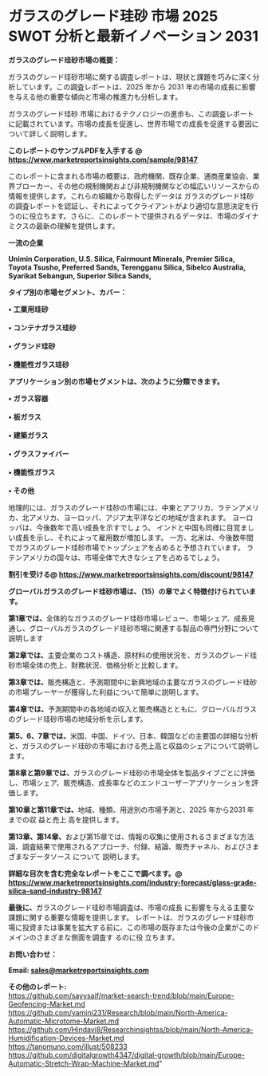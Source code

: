 # ガラスのグレード珪砂 市場 2025 SWOT 分析と最新イノベーション 2031

<strong><b>ガラスのグレード珪砂市場の概要：</b></strong>

ガラスのグレード珪砂市場に関する調査レポートは、現状と課題を巧みに深く分析しています。この調査レポートは、2025 年から 2031 年の市場の成長に影響を与える他の重要な傾向と市場の推進力も分析します。

ガラスのグレード珪砂 市場におけるテクノロジーの進歩も、この調査レポートに記載されています。市場の成長を促進し、世界市場での成長を促進する要因について詳しく説明します。

<strong>このレポートのサンプルPDFを入手する @ <a href=https://www.marketreportsinsights.com/sample/98147>https://www.marketreportsinsights.com/sample/98147</a></strong>

このレポートに含まれる市場の概要は、政府機関、既存企業、通商産業協会、業界ブローカー、その他の規制機関および非規制機関などの幅広いリソースからの情報を提供します。これらの組織から取得したデータは ガラスのグレード珪砂 の調査レポートを認証し、それによってクライアントがより適切な意思決定を行うのに役立ちます。さらに、このレポートで提供されるデータは、市場のダイナミクスの最新の理解を提供します。

<strong>一流の企業</strong>

<strong><b>Unimin Corporation, U.S. Silica, Fairmount Minerals, Premier Silica, Toyota Tsusho, Preferred Sands, Terengganu Silica, Sibelco Australia, Syarikat Sebangun, Superior Silica Sands,</b></strong>

<strong><b>タイプ別の市場セグメント、カバー：</b></strong>

<strong>• 工業用珪砂<br><br>• コンテナガラス珪砂<br><br>• グランド珪砂<br><br>• 機能性ガラス珪砂</strong>

<strong><b>アプリケーション別の市場セグメントは、次のように分類できます。</b></strong>

<strong>• ガラス容器<br><br>• 板ガラス<br><br>• 建築ガラス<br><br>• グラスファイバー<br><br>• 機能性ガラス<br><br>• その他</strong>

 地理的には、ガラスのグレード珪砂の市場には、中東とアフリカ、ラテンアメリカ、北アメリカ、ヨーロッパ、アジア太平洋などの地域が含まれます。 ヨーロッパは、今後数年で高い成長を示すでしょう。 インドと中国も同様に目覚ましい成長を示し、それによって雇用数が増加します。 一方、北米は、今後数年間でガラスのグレード珪砂市場でトップシェアを占めると予想されています。 ラテンアメリカの国々は、市場全体で大きなシェアを占めるでしょう。

<strong>割引を受ける@ <a href=https://www.marketreportsinsights.com/discount/98147>https://www.marketreportsinsights.com/discount/98147</a></strong>

<strong><b>グローバルガラスのグレード珪砂市場は、（15）の章でよく特徴付けられています。</b></strong>

<strong><b>第</b></strong><strong><b>1章では、</b></strong>全体的なガラスのグレード珪砂市場レビュー、市場シェア、成長見通し、グローバルガラスのグレード珪砂市場に関連する製品の専門分野について説明します

<strong><b>第2章では、</b></strong>主要企業のコスト構造、原材料の使用状況を、ガラスのグレード珪砂市場全体の売上、財務状況、価格分析と比較します。

<strong><b>第3章では、</b></strong>販売構造と、予測期間中に新興地域の主要なガラスのグレード珪砂の市場プレーヤーが獲得した利益について簡単に説明します。

<strong><b>第4章では、</b></strong>予測期間中の各地域の収入と販売構造とともに、グローバルガラスのグレード珪砂市場の地域分析を示します。

<strong><b>第5、6、7章では、</b></strong>米国、中国、ドイツ、日本、韓国などの主要国の詳細な分析と、ガラスのグレード珪砂の市場における売上高と収益のシェアについて説明します。

<strong><b>第8章と第9章では、</b></strong>ガラスのグレード珪砂の市場全体を製品タイプごとに評価し、市場シェア、販売構造、成長率などのエンドユーザーアプリケーションを評価します。

<strong><b>第10章と第11章では、</b></strong>地域、種類、用途別の市場予測と、2025 年から2031 年までの収 益と売上 高を提供します。

<strong><b>第13章、第14章、</b></strong>および第15章では、情報の収集に使用されるさまざまな方法論、調査結果で使用されるアプローチ、付録、結論、販売チャネル、およびさまざまなデータソース について 説明します。

<strong>詳細な目次を含む完全なレポートをここで調べます。@ <a href=https://www.marketreportsinsights.com/industry-forecast/glass-grade-silica-sand-industry-98147>https://www.marketreportsinsights.com/industry-forecast/glass-grade-silica-sand-industry-98147</a></strong>

<strong><b>最後に、</b></strong>ガラスのグレード珪砂市場調査は、市場の成長 に影響を</a>与える主要な課題に関する重要な情報を提供します。 レポートは、ガラスのグレード珪砂市場に投資または事業を拡大する前に、この市場の既存または今後の企業がこのドメインのさまざまな側面を調査す るのに役 立ちます。

<strong><b>お問い合わせ：</b></strong>

<strong>Email: </strong><a href=mailto:sales@marketreportsinsights.com><strong>sales@marketreportsinsights.com</strong></a>

<strong>その他のレポート:</strong>
<br>
<a href=https://github.com/sayysaif/market-search-trend/blob/main/Europe-Geofencing-Market.md>https://github.com/sayysaif/market-search-trend/blob/main/Europe-Geofencing-Market.md</a>
<br>
<a href=https://github.com/yamini231/Research/blob/main/North-America-Automatic-Microtome-Market.md>https://github.com/yamini231/Research/blob/main/North-America-Automatic-Microtome-Market.md</a>
<br>
<a href=https://github.com/Hindavi8/Researchinsightss/blob/main/North-America-Humidification-Devices-Market.md>https://github.com/Hindavi8/Researchinsightss/blob/main/North-America-Humidification-Devices-Market.md</a>
<br>
<a href=https://tanomuno.com/illust/508233>https://tanomuno.com/illust/508233</a>
<br>
<a href=https://github.com/digitalgrowth4347/digital-growth/blob/main/Europe-Automatic-Stretch-Wrap-Machine-Market.md>https://github.com/digitalgrowth4347/digital-growth/blob/main/Europe-Automatic-Stretch-Wrap-Machine-Market.md</a>"
